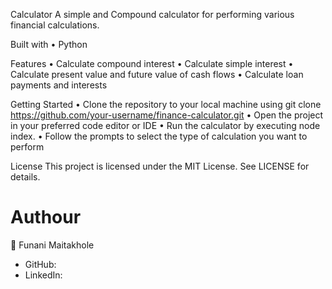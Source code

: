 Calculator
A simple and Compound calculator for performing various financial calculations.

Built with
• Python

Features
• Calculate compound interest
• Calculate simple interest 
• Calculate present value and future value of cash flows 
• Calculate loan payments and interests

Getting Started
• Clone the repository to your local machine using git clone https://github.com/your-username/finance-calculator.git 
• Open the project in your preferred code editor or IDE • Run the calculator by executing node index.
• Follow the prompts to select the type of calculation you want to perform

License
This project is licensed under the MIT License. See LICENSE for details.

# Authour
👤 Funani Maitakhole
  * GitHub: 
  * LinkedIn: 

